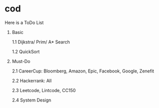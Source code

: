 cod
===
Here is a ToDo List

1. Basic
   
   1.1 Dijkstra/ Prim/ A* Search

   1.2 QuickSort

2. Must-Do

   2.1 CareerCup: Bloomberg, Amazon, Epic, Facebook, Google, Zenefit
   
   2.2 Hackerrank: All
   
   2.3 Leetcode, Lintcode, CC150
   
   2.4 System Design
   
